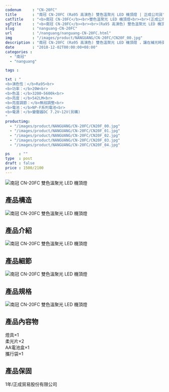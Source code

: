 ```yaml
---
codenum     : "CN-20FC"
title       : "南冠 CN-20FC (Ra95 高演色) 雙色溫聚光 LED 機頂燈 | 正成公司貨"
catTitle    : "<b>南冠 CN-20FC</b><br>雙色溫聚光 LED 機頂燈<br><br>(正成公司貨)"
sgTitle     : "<b>南冠 CN-20FC</b><br><br>(Ra95 高演色) 雙色溫聚光 LED 機頂燈<br>(正成公司貨)"
slug        : "nanguang-CN-20FC"
url         : "/nanguang/nanguang-CN-20FC.html"
img         : "/images/product/NANGUANG/CN-20FC/CN20F_00.jpg"
description : "南冠 CN-20FC (Ra95 高演色) 雙色溫聚光 LED 機頂燈 ，讓在補光時更加的靈活運用"
date        : "2018-12-02T00:00:00+08:00"
categories :
  - "南冠"
  - "nanguang"

tags :

txt : "
<b>演色性：</b>Ra95<br>
<b>功率：</b>20W<br>
<b>色溫：</b>3200~5600k<br>
<b>亮度：</b>542LM<br>
<b>亮度調節：</b>無段調整<br>
<b>電池：</b>NP-F系列電池<br>
<b>電源：</b>變壓器DC 7.2V~12V(另購)
"
productimg:
  - "/images/product/NANGUANG/CN-20FC/CN20F_00.jpg"
  - "/images/product/NANGUANG/CN-20FC/CN20F_01.jpg"
  - "/images/product/NANGUANG/CN-20FC/CN20F_02.jpg"
  - "/images/product/NANGUANG/CN-20FC/CN20F_03.jpg"
  - "/images/product/NANGUANG/CN-20FC/CN20F_04.jpg"

ps    : ""
type  : post
draft : false
price : 1500/2100
---
```

<p>
<img src="/images/product/NANGUANG/CN-20FC/CN20F_05.jpg" alt="南冠 CN-20FC 雙色溫聚光 LED 機頂燈">
</p>
<h2>產品構造</h2>
<p>
<img src="/images/product/NANGUANG/CN-20FC/CN20F_06.jpg" alt="南冠 CN-20FC 雙色溫聚光 LED 機頂燈">
</p>
<h2>產品介紹</h2>
<p>
<img src="/images/product/NANGUANG/CN-20FC/CN20F_07.jpg" alt="南冠 CN-20FC 雙色溫聚光 LED 機頂燈">
</p>
<h2>產品細節</h2>
<p>
<img src="/images/product/NANGUANG/CN-20FC/CN20F_08.jpg" alt="南冠 CN-20FC 雙色溫聚光 LED 機頂燈">
</p>
<h2>產品規格</h2>
<p>
<img src="/images/product/NANGUANG/CN-20FC/CN20F_09.jpg" alt="南冠 CN-20FC 雙色溫聚光 LED 機頂燈">
</p>
<h2>產品內容物</h2>
<p>
燈具×1 <br>
柔光片×2 <br>                                             
AA電池盒×1 <br>                                                         
攜行袋×1 
</p>
<h2>產品保固</h2>
<p>
1年/正成貿易股份有限公司
</p>